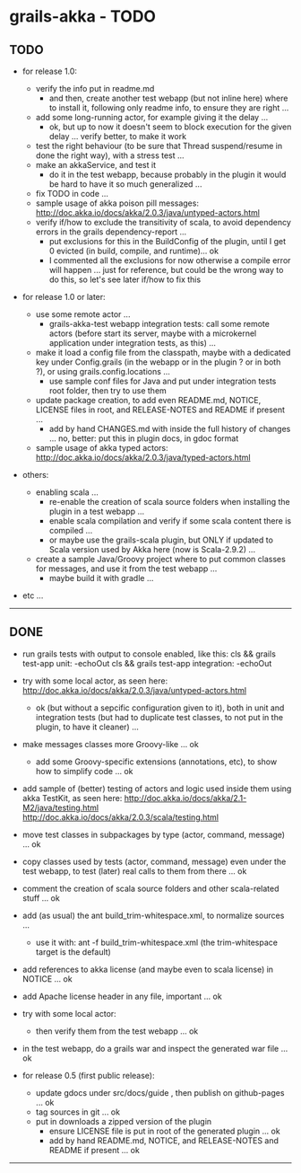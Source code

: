 grails-akka - TODO
==================

TODO
----

- for release 1.0:
    + verify the info put in readme.md
        * and then, create another test webapp (but not inline here) where to install it, following only readme info, to ensure they are right ...
    + add some long-running actor, for example giving it the delay ...
        * ok, but up to now it doesn't seem to block execution for the given delay ... verify better, to make it work
    + test the right behaviour (to be sure that Thread suspend/resume in done the right way), with a stress test ...
    + make an akkaService, and test it
        * do it in the test webapp, because probably in the plugin it would be hard to have it so much generalized ...
    + fix TODO in code ...
    + sample usage of akka poison pill messages:
http://doc.akka.io/docs/akka/2.0.3/java/untyped-actors.html
    + verify if/how to exclude the transitivity of scala, to avoid dependency errors in the grails dependency-report ...
        * put exclusions for this in the BuildConfig of the plugin, until I get 0 evicted (in build, compile, and runtime)... ok
        * I commented all the exclusions for now otherwise a compile error will happen ...
          just for reference, but could be the wrong way to do this, so let's see later if/how to fix this


- for release 1.0 or later:
    + use some remote actor ...
        * grails-akka-test webapp integration tests:
          call some remote actors (before start its server, maybe with a microkernel application under integration tests, as this) ...
    + make it load a config file from the classpath,
      maybe with a dedicated key under Config.grails (in the webapp or in the plugin ? or in both ?), or using grails.config.locations ...
        * use sample conf files for Java and put under integration tests root folder, then try to use them
    + update package creation, to add even README.md, NOTICE, LICENSE files in root, and RELEASE-NOTES and README if present ...
        * add by hand CHANGES.md with inside the full history of changes ... no, better: put this in plugin docs, in gdoc format
    + sample usage of akka typed actors:
http://doc.akka.io/docs/akka/2.0.3/java/typed-actors.html


- others:
    + enabling scala ...
        * re-enable the creation of scala source folders when installing the plugin in a test webapp ...
        * enable scala compilation and verify if some scala content there is compiled ...
        * or maybe use the grails-scala plugin, but ONLY if updated to Scala version used by Akka here (now is Scala-2.9.2) ...
    + create a sample Java/Groovy project where to put common classes for messages, and use it from the test webapp ...
        * maybe build it with gradle ...


- etc ...

---------------


DONE
----

- run grails tests with output to console enabled, like this:
cls && grails test-app unit: -echoOut
cls && grails test-app integration: -echoOut

- try with some local actor, as seen here: http://doc.akka.io/docs/akka/2.0.3/java/untyped-actors.html
    + ok (but without a sepcific configuration given to it),
      both in unit and integration tests (but had to duplicate test classes, to not put in the plugin, to have it cleaner) ...

- make messages classes more Groovy-like ... ok
    + add some Groovy-specific extensions (annotations, etc), to show how to simplify code ... ok

- add sample of (better) testing of actors and logic used inside them using akka TestKit, as seen here:
  http://doc.akka.io/docs/akka/2.1-M2/java/testing.html
  http://doc.akka.io/docs/akka/2.0.3/scala/testing.html

- move test classes in subpackages by type (actor, command, message) ... ok
- copy classes used by tests (actor, command, message) even under the test webapp, to test (later) real calls to them from there ... ok

- comment the creation of scala source folders and other scala-related stuff ... ok

- add (as usual) the ant build_trim-whitespace.xml, to normalize sources ...
    + use it with: ant -f build_trim-whitespace.xml
      (the trim-whitespace target is the default)

- add references to akka license (and maybe even to scala license) in NOTICE ... ok
- add Apache license header in any file, important ... ok

- try with some local actor:
    + then verify them from the test webapp ... ok

- in the test webapp, do a grails war and inspect the generated war file ... ok


- for release 0.5 (first public release):
    + update gdocs under src/docs/guide , then publish on github-pages ... ok
    + tag sources in git ... ok
    + put in downloads a zipped version of the plugin
        * ensure LICENSE file is put in root of the generated plugin ... ok
        * add by hand README.md, NOTICE, and RELEASE-NOTES and README if present ... ok



---------------
